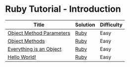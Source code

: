 # Ruby Tutorial - Introduction

| Title | Solution | Difficulty |
| ----- | -------- | ---------- |
| [Object Method Parameters](https://www.hackerrank.com/challenges/ruby-tutorial-object-methods) | [Ruby](./Object%20Method%20Parameters/main.rb) | Easy |
| [Object Methods](https://www.hackerrank.com/challenges/ruby-tutorial-object-methods) | [Ruby](./Object%20Methods/main.rb) | Easy |
| [Everything is an Object](https://www.hackerrank.com/challenges/ruby-tutorial-everything-is-an-object) | [Ruby](./Everything%20is%20an%20Object/main.rb) | Easy |
| [Hello World!](https://www.hackerrank.com/challenges/ruby-hello-world) | [Ruby](./Hello%20World!/main.rb) | Easy |
